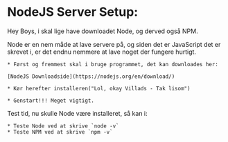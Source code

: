 # NodeJS Server Setup:

Hey Boys, i skal lige have downloadet Node, og derved også NPM.


Node er en nem måde at lave servere på, og siden det er JavaScript det er skrevet i, er det endnu nemmere at lave noget der fungere hurtigt.

    * Først og fremmest skal i bruge programmet, det kan downloades her:

    [NodeJS Downloadside](https://nodejs.org/en/download/)

    * Kør herefter installeren("Lol, okay Villads - Tak lisom")

    * Genstart!!! Meget vigtigt.

Test tid, nu skulle Node være installeret, så kan i:

    * Teste Node ved at skrive `node -v`
    * Teste NPM ved at skrive `npm -v`


